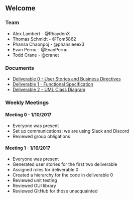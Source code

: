 ## Welcome

### Team
* Alex Lambert - @RhaydenX
* Thomas Schmidt - @Tom5862
* Phansa Chaonpoj - @phansieeex3
* Evan Pernu - @EvanPernu
* Todd Crane - @cranet

### Documents
* [Deliverable 0 - User Stories and Business Directives](https://drive.google.com/open?id=0B6yjXXxHlHV7SEU4eWRwSHJkc3M)
* [Deliverable 1 - Functional Specification](https://drive.google.com/open?id=0B6yjXXxHlHV7TmRxU2ZDMENZTFE)
* [Deliverable 2 - UML Class Diagram](https://drive.google.com/open?id=0B6yjXXxHlHV7YVJEWVI5YmVEYTQ)

### Weekly Meetings

#### Meeting 0 - 1/10/2017 
 * Everyone was present  
 * Set up communications: we are using Slack and Discord 
 * Reviewed group obligations
 
#### Meeting 1 - 1/16/2017
* Everyone was present
* Generated user stories for the first two deliverable
* Assigned roles for deliverable 0
* Created a hierarchy for the code in deliverable 0
* Reviewed unit testing
* Reviewed GUI library
* Reviewed GitHub for those unacquainted
